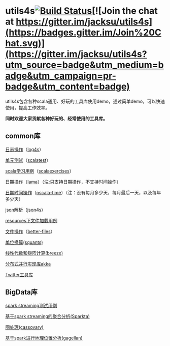 # utils4s[![Build Status](https://travis-ci.org/jacksu/utils4s.svg?branch=master)](https://travis-ci.org/jacksu/utils4s)[![Join the chat at https://gitter.im/jacksu/utils4s](https://badges.gitter.im/Join%20Chat.svg)](https://gitter.im/jacksu/utils4s?utm_source=badge&utm_medium=badge&utm_campaign=pr-badge&utm_content=badge)

utils4s包含各种scala通用、好玩的工具库使用demo，通过简单demo，可以快速使用，提高工作效率。

**同时欢迎大家贡献各种好玩的、经常使用的工具库。**

## common库

[日志操作](https://github.com/jacksu/utils4s/tree/master/log-demo)（[log4s](https://github.com/Log4s/log4s)）

[单元测试](https://github.com/jacksu/utils4s/tree/master/unittest-demo)（[scalatest](http://www.scalatest.org)）

[scala学习用例](https://github.com/jacksu/utils4s/tree/master/scala-demo)（[scalaexercises](http://scala-exercises.47deg.com)）

[日期操作](https://github.com/jacksu/utils4s/tree/master/lamma-demo)（[lama](http://www.lamma.io/doc/quick_start)）（注:只支持日期操作，不支持时间操作）

[日期时间操作](https://github.com/jacksu/utils4s/tree/master/nscala-demo)（[nscala-time](https://github.com/nscala-time/nscala-time)）（注：没有每月多少天，每月最后一天，以及每年多少天）

[json解析](https://github.com/jacksu/utils4s/tree/master/json4s-demo)（[json4s](https://github.com/json4s/json4s)）

[resources下文件加载用例](https://github.com/jacksu/utils4s/tree/master/resources-demo)

[文件操作](https://github.com/jacksu/utils4s/tree/master/file-demo)（[better-files](https://github.com/pathikrit/better-files)）

[单位换算(squants)](https://github.com/garyKeorkunian/squants)

[线性代数和矩阵计算(breeze)](https://github.com/scalanlp/breeze)

[分布式并行实现库akka](http://akka.io)

[Twitter工具库](https://github.com/twitter/util)
## BigData库
[spark streaming测试用例](https://github.com/jacksu/utils4s/tree/master/sparkstreaming-demo)

[基于spark streaming的聚合分析(Sparkta)](https://github.com/Stratio/Sparkta)

[图处理(cassovary)](https://github.com/twitter/cassovary)

[基于spark进行地理位置分析(gagellan)](https://github.com/harsha2010/magellan)
